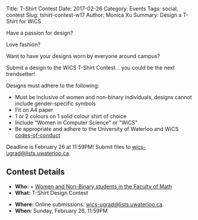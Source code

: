 Title: T-Shirt Contest
Date: 2017-02-26
Category: Events
Tags: social, contest
Slug: tshirt-contest-w17
Author: Monica Xu
Summary: Design a T-Shirt for WiCS 


Have a passion for design? 

Love fashion? 

Want to have your designs worn by everyone around campus? 

Submit a design to the WiCS T-Shirt Contest... you could be the next trendsetter!

Designs must adhere to the following:

+  Must be inclusive of women and non-binary individuals, designs
   cannot include gender-specific symbols
+  Fit on A4 paper
+  1 or 2 colours on 1 solid colour shirt of choice
+  Include "Women in Computer Science" or "WiCS"
+  Be appropriate and adhere to the University of Waterloo and WiCS [codes-of-conduct]({filename}/pages/code-of-conduct.md)


Deadline is February 26 at 11:59PM! Submit files to [wics-ugrad@lists.uwaterloo.ca](mailto:wics-ugrad@lists.uwaterloo.ca).


## Contest Details ##

+  **Who:**  +  [Women and Non-Binary students in the Faculty of Math]({filename}/pages/faq.md)
+  **What:** T-Shirt Design Contest
-  **Where:** Online submissions: [wics-ugrad@lists.uwaterloo.ca](mailto:wics-ugrad@lists.uwaterloo.ca).
-  **When:** Sunday, February 26, 11:59PM

